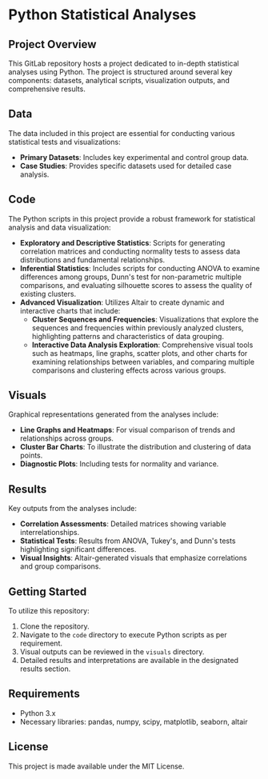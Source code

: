 # Python Statistical Analyses

## Project Overview
This GitLab repository hosts a project dedicated to in-depth statistical analyses using Python. The project is structured around several key components: datasets, analytical scripts, visualization outputs, and comprehensive results.

## Data
The data included in this project are essential for conducting various statistical tests and visualizations:
- **Primary Datasets**: Includes key experimental and control group data.
- **Case Studies**: Provides specific datasets used for detailed case analysis.

## Code
The Python scripts in this project provide a robust framework for statistical analysis and data visualization:
- **Exploratory and Descriptive Statistics**: Scripts for generating correlation matrices and conducting normality tests to assess data distributions and fundamental relationships.
- **Inferential Statistics**: Includes scripts for conducting ANOVA to examine differences among groups, Dunn's test for non-parametric multiple comparisons, and evaluating silhouette scores to assess the quality of existing clusters.
- **Advanced Visualization**: Utilizes Altair to create dynamic and interactive charts that include:
  - **Cluster Sequences and Frequencies**: Visualizations that explore the sequences and frequencies within previously analyzed clusters, highlighting patterns and characteristics of data grouping.
  - **Interactive Data Analysis Exploration**: Comprehensive visual tools such as heatmaps, line graphs, scatter plots, and other charts for examining relationships between variables, and comparing multiple comparisons and clustering effects across various groups.

## Visuals
Graphical representations generated from the analyses include:
- **Line Graphs and Heatmaps**: For visual comparison of trends and relationships across groups.
- **Cluster Bar Charts**: To illustrate the distribution and clustering of data points.
- **Diagnostic Plots**: Including tests for normality and variance.

## Results
Key outputs from the analyses include:
- **Correlation Assessments**: Detailed matrices showing variable interrelationships.
- **Statistical Tests**: Results from ANOVA, Tukey's, and Dunn's tests highlighting significant differences.
- **Visual Insights**: Altair-generated visuals that emphasize correlations and group comparisons.

## Getting Started
To utilize this repository:
1. Clone the repository.
2. Navigate to the `code` directory to execute Python scripts as per requirement.
3. Visual outputs can be reviewed in the `visuals` directory.
4. Detailed results and interpretations are available in the designated results section.

## Requirements
- Python 3.x
- Necessary libraries: pandas, numpy, scipy, matplotlib, seaborn, altair

## License
This project is made available under the MIT License.
